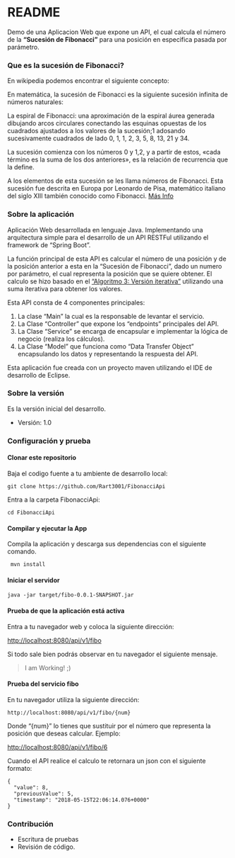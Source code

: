 # README #

Demo de una Aplicacion Web que expone un API, el cual calcula el número de la **“Sucesión de Fibonacci”** para una posición en especifica pasada por parámetro.

### Que es la sucesión de Fibonacci? ###

En wikipedia podemos encontrar el siguiente concepto:

En matemática, la sucesión de Fibonacci es la siguiente sucesión infinita de números naturales:

La espiral de Fibonacci: una aproximación de la espiral áurea generada dibujando arcos circulares conectando las esquinas opuestas de los cuadrados ajustados a los valores de la sucesión;1 adosando sucesivamente cuadrados de lado 0, 1, 1, 2, 3, 5, 8, 13, 21 y 34.

La sucesión comienza con los números 0 y 1,2, y a partir de estos, «cada término es la suma de los dos anteriores», es la relación de recurrencia que la define.

A los elementos de esta sucesión se les llama números de Fibonacci. Esta sucesión fue descrita en Europa por Leonardo de Pisa, matemático italiano del siglo XIII también conocido como Fibonacci. [Más Info](https://es.wikipedia.org/wiki/Sucesi%C3%B3n_de_Fibonacci)

### Sobre la aplicación ###

Aplicación Web desarrollada en  lenguaje Java. Implementando una arquitectura simple para el desarrollo de un API RESTFul utilizando el framework de “Spring Boot”.

La función principal de esta API es calcular el número de una posición y de la posición anterior a esta en la “Sucesión de Fibonacci”, dado un numero por parámetro, el cual representa la posición que se quiere obtener. El calculo se hizo basado en el [“Algoritmo 3: Versión iterativa”](https://es.wikipedia.org/wiki/Sucesi%C3%B3n_de_Fibonacci#Algref_3) utilizando una suma iterativa para obtener los valores.

Esta API consta de 4 componentes principales: 

1. La clase “Main” la cual es la responsable de levantar el servicio.
2. La Clase “Controller” que expone los “endpoints” principales del API.
3.  La Clase “Service” se encarga de encapsular e implementar la lógica de negocio (realiza los cálculos).
4. La Clase “Model” que funciona como “Data Transfer Object” encapsulando los datos y representando la respuesta del API.

Esta aplicación fue creada con un proyecto maven utilizando el IDE de desarrollo de Eclipse.

### Sobre la versión ###

Es la versión inicial del desarrollo.

* Versión: 1.0

### Configuración y prueba ###

####  Clonar este repositorio #### 

Baja el codigo fuente a tu ambiente de desarrollo local:

```
git clone https://github.com/Rart3001/FibonacciApi

```
Entra  a la carpeta FibonacciApi:

```
cd FibonacciApi
```

####  Compilar y ejecutar la App #### 

Compila la aplicación y descarga sus dependencias con el siguiente comando.

```
 mvn install
```

####  Iniciar el servidor #### 

```
java -jar target/fibo-0.0.1-SNAPSHOT.jar

```

####  Prueba de que la aplicación está activa ####

 
Entra a tu navegador web y coloca la siguiente dirección:

[http://localhost:8080/api/v1/fibo](http://localhost:8080/api/v1/fibo)


Si todo sale bien podrás observar en tu navegador el siguiente mensaje.

>  I am Working! ;)

####  Prueba del servicio fibo #### 

En tu navegador utiliza la siguiente dirección: 

```
http://localhost:8080/api/v1/fibo/{num}
```
Donde “{num}” lo tienes que sustituir por el número que representa la posición que deseas calcular.  Ejemplo:

[http://localhost:8080/api/v1/fibo/6](http://localhost:8080/api/v1/fibo/6)

Cuando el API realice el calculo te retornara un json con el siguiente formato:

```
{
  "value": 8,
  "previousValue": 5,
  "timestamp": "2018-05-15T22:06:14.076+0000"
}
```

### Contribución ###

* Escritura de pruebas
* Revisión de código.